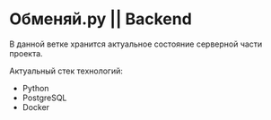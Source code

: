 # Обменяй.ру || Backend

В данной ветке хранится актуальное состояние серверной части проекта.

Актуальный стек технологий:
- Python
- PostgreSQL
- Docker